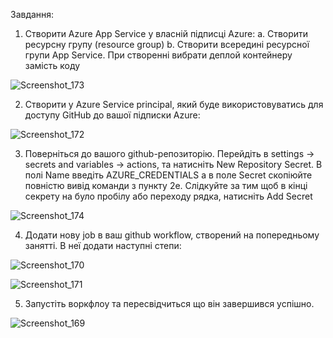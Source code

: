 Завдання:
1. Створити Azure App Service у власній підписці Azure:
a. Створити ресурсну групу (resource group)
b. Створити всередині ресурсної групи App Servicе. При створенні
вибрати деплой контейнеру замість коду

![Screenshot_173](https://github.com/user-attachments/assets/afc16459-c530-492c-acf9-f6b6a1fa147f)


2. Створити у Azure Service principal, який буде використовуватись для доступу
GitHub до вашої підписки Azure:

![Screenshot_172](https://github.com/user-attachments/assets/6962dd10-5ee0-4ae1-b4df-94899742ba70)

3. Поверніться до вашого github-репозиторію. Перейдіть в settings -> secrets
and variables -> actions, та натисніть New Repository Secret. В полі Name
введіть AZURE_CREDENTIALS а в поле Secret скопіюйте повністю вивід
команди з пункту 2е. Слідкуйте за тим щоб в кінці секрету на було пробілу
або переходу рядка, натисніть Add Secret

![Screenshot_174](https://github.com/user-attachments/assets/15f43d28-8853-4996-a2b2-29bc65bff978)

4. Додати нову job в ваш github workflow, створений на попередньому занятті. В
неї додати наступні степи:

![Screenshot_170](https://github.com/user-attachments/assets/170d00cc-89b1-4e69-bfdb-1b9da5678dbc)

![Screenshot_171](https://github.com/user-attachments/assets/a3420146-4372-43f1-b62d-6cfc8e8e7b65)



5. Запустіть воркфлоу та пересвідчиться що він завершився успішно.
  
![Screenshot_169](https://github.com/user-attachments/assets/027f228d-b445-48c1-894f-35a9c4cd6bef)
